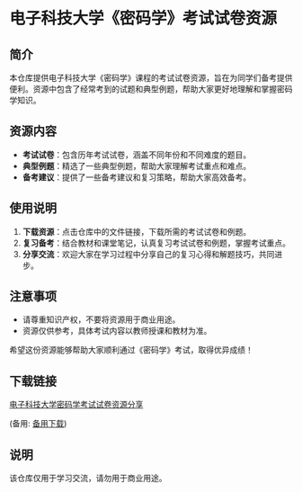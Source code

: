 # 电子科技大学《密码学》考试试卷资源

## 简介

本仓库提供电子科技大学《密码学》课程的考试试卷资源，旨在为同学们备考提供便利。资源中包含了经常考到的试题和典型例题，帮助大家更好地理解和掌握密码学知识。

## 资源内容

- **考试试卷**：包含历年考试试卷，涵盖不同年份和不同难度的题目。
- **典型例题**：精选了一些典型例题，帮助大家理解考试重点和难点。
- **备考建议**：提供了一些备考建议和复习策略，帮助大家高效备考。

## 使用说明

1. **下载资源**：点击仓库中的文件链接，下载所需的考试试卷和例题。
2. **复习备考**：结合教材和课堂笔记，认真复习考试试卷和例题，掌握考试重点。
3. **分享交流**：欢迎大家在学习过程中分享自己的复习心得和解题技巧，共同进步。

## 注意事项

- 请尊重知识产权，不要将资源用于商业用途。
- 资源仅供参考，具体考试内容以教师授课和教材为准。

希望这份资源能够帮助大家顺利通过《密码学》考试，取得优异成绩！

## 下载链接
[电子科技大学密码学考试试卷资源分享](https://pan.quark.cn/s/cf98c9d229ae) 

(备用: [备用下载](https://pan.baidu.com/s/1vLR3trJh8jelVcPGKDSMTg?pwd=1234))

## 说明

该仓库仅用于学习交流，请勿用于商业用途。
